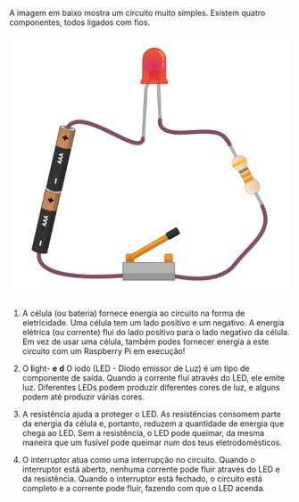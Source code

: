 A imagem em baixo mostra um circuito muito simples. Existem quatro componentes, todos ligados com fios.

![Circuito Simples](images/simple-circuit.png)

1. A célula (ou bateria) fornece energia ao circuito na forma de eletricidade. Uma célula tem um lado positivo e um negativo. A energia elétrica (ou corrente) flui do lado positivo para o lado negativo da célula. Em vez de usar uma célula, também podes fornecer energia a este circuito com um Raspberry Pi em execução!

1. O **l**ight- **e** **d** O iodo (LED - Diodo emissor de Luz) é um tipo de componente de saída. Quando a corrente flui através do LED, ele emite luz. Diferentes LEDs podem produzir diferentes cores de luz, e alguns podem até produzir várias cores.

1. A resistência ajuda a proteger o LED. As resistências consomem parte da energia da célula e, portanto, reduzem a quantidade de energia que chega ao LED. Sem a resistência, o LED pode queimar, da mesma maneira que um fusível pode queimar num dos teus eletrodomésticos.

1. O interruptor atua como uma interrupção no circuito. Quando o interruptor está aberto, nenhuma corrente pode fluir através do LED e da resistência. Quando o interruptor está fechado, o circuito está completo e a corrente pode fluir, fazendo com que o LED acenda.
